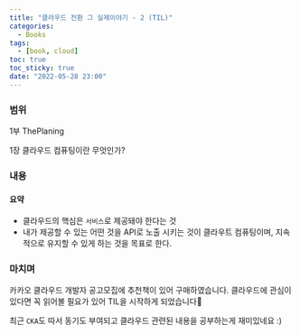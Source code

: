 ```yaml
---
title: "클라우드 전환 그 실제이야기 - 2 (TIL)"
categories:
  - Books
tags:
  - [book, cloud]
toc: true
toc_sticky: true
date: "2022-05-28 23:00"
---
```


### 범위

1부 ThePlaning

1장 클라우드 컴퓨팅이란 무엇인가?

### 내용

#### **요약**

- 클라우드의 핵심은 `서비스`로 제공돼야 한다는 것
- 내가 제공할 수 있는 어떤 것을 API로 노출 시키는 것이 클라우트 컴퓨팅이며, 지속적으로 유지할 수 있게 하는 것을 목표로 한다.

### 마치며

카카오 클라우드 개발자 공고모집에 추천책이 있어 구매하였습니다. 클라우드에 관심이 있다면 꼭 읽어볼 필요가 있어 TIL을 시작하게 되었습니다😤

최근 `CKA`도 따서 동기도 부여되고 클라우드 관련된 내용을 공부하는게 재미있네요 :)

